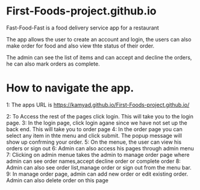 # First-Foods-project.github.io
Fast-Food-Fast is a food delivery service app for a restaurant

The app allows the user to create an account and login, the users can also make order for food and also view thte status of their order.

The admin can see the list of items and can accept and decline the orders, he can also mark orders as complete.

# How to navigate the app.
  1: The apps URL is https://kamyad.github.io/First-Foods-project.github.io/
  
  2: To Access the rest of the pages click login. This will take you to the login page.
  3: In the login page, click login agane since we have not set up the back end. This will take you to order page
  4: In the order page you can select any item in thte menu and click submit. The popup message will show up confrming your order.
  5: On the menue, the user can view his orders or sign out
  6: Admin can also access his pages through admin menu
  7: Clicking on admin menue takes the admin to manage order page where admin can see order names,accept  decline order or complete order
  8: Admin can also see order list,manage order or sign out from the menu bar.
  9: In manage order page, admin can add new order or edit existing order. Admin can also delete order on this page
